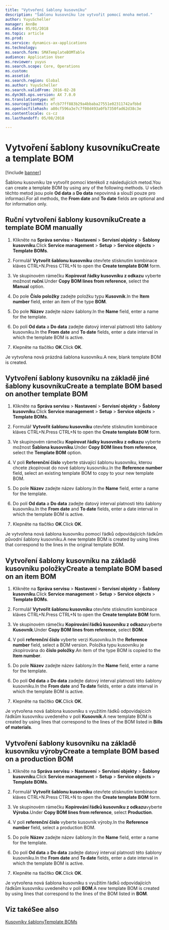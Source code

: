```yaml
---
title: "Vytvoření šablony kusovníku"
description: "Šablonu kusovníku lze vytvořit pomocí mnoha metod."
author: YuyuScheller
manager: AnnBe
ms.date: 05/01/2018
ms.topic: article
ms.prod: 
ms.service: dynamics-ax-applications
ms.technology: 
ms.search.form: SMATemplateBOMTable
audience: Application User
ms.reviewer: yuyus
ms.search.scope: Core, Operations
ms.custom: 
ms.assetid: 
ms.search.region: Global
ms.author: YuyuScheller
ms.search.validFrom: 2016-02-28
ms.dyn365.ops.version: AX 7.0.0
ms.translationtype: HT
ms.sourcegitcommit: efcb77ff883b29a4bbaba27551e02311742afbbd
ms.openlocfilehash: a80cf596a3e7c7f08d493a0fb7350fad62d38c3e
ms.contentlocale: cs-cz
ms.lasthandoff: 05/08/2018

---
```


# <a name="create-a-template-bom"></a><span data-ttu-id="1a68c-103">Vytvoření šablony kusovníku</span><span class="sxs-lookup"><span data-stu-id="1a68c-103">Create a template BOM</span></span>   

[!include [banner](../includes/banner.md)]


<span data-ttu-id="1a68c-104">Šablonu kusovníku lze vytvořit pomocí kterékoli z následujících metod.</span><span class="sxs-lookup"><span data-stu-id="1a68c-104">You can create a template BOM by using any of the following methods.</span></span> <span data-ttu-id="1a68c-105">U všech těchto metod jsou pole **Od data** a **Do data** nepovinná a slouží pouze pro informaci.</span><span class="sxs-lookup"><span data-stu-id="1a68c-105">For all methods, the **From date** and **To date** fields are optional and for information only.</span></span>

## <a name="create-a-template-bom-manually"></a><span data-ttu-id="1a68c-106">Ruční vytvoření šablony kusovníku</span><span class="sxs-lookup"><span data-stu-id="1a68c-106">Create a template BOM manually</span></span>

1.  <span data-ttu-id="1a68c-107">Klikněte na **Správa servisu** \> **Nastavení** \> **Servisní objekty** \> **Šablony kusovníku**.</span><span class="sxs-lookup"><span data-stu-id="1a68c-107">Click **Service management** \> **Setup** \> **Service objects** \> **Template BOMs**.</span></span>

2.  <span data-ttu-id="1a68c-108">Formulář **Vytvořit šablonu kusovníku** otevřete stisknutím kombinace kláves CTRL+N.</span><span class="sxs-lookup"><span data-stu-id="1a68c-108">Press CTRL+N to open the **Create template BOM** form.</span></span>

3.  <span data-ttu-id="1a68c-109">Ve skupinovém rámečku **Kopírovat řádky kusovníku z odkazu** vyberte možnost **ruční**.</span><span class="sxs-lookup"><span data-stu-id="1a68c-109">Under **Copy BOM lines from reference**, select the **Manual** option.</span></span>

4.  <span data-ttu-id="1a68c-110">Do pole **Číslo položky** zadejte položku typu **Kusovník**.</span><span class="sxs-lookup"><span data-stu-id="1a68c-110">In the **Item number** field, enter an item of the type **BOM**.</span></span>

5.  <span data-ttu-id="1a68c-111">Do pole **Název** zadejte název šablony.</span><span class="sxs-lookup"><span data-stu-id="1a68c-111">In the **Name** field, enter a name for the template.</span></span>

6.  <span data-ttu-id="1a68c-112">Do polí **Od data** a **Do data** zadejte datový interval platnosti této šablony kusovníku.</span><span class="sxs-lookup"><span data-stu-id="1a68c-112">In the **From date** and **To date** fields, enter a date interval in which the template BOM is active.</span></span>

7.  <span data-ttu-id="1a68c-113">Klepněte na tlačítko **OK**.</span><span class="sxs-lookup"><span data-stu-id="1a68c-113">Click **OK**.</span></span>

<span data-ttu-id="1a68c-114">Je vytvořena nová prázdná šablona kusovníku.</span><span class="sxs-lookup"><span data-stu-id="1a68c-114">A new, blank template BOM is created.</span></span>

## <a name="create-a-template-bom-based-on-another-template-bom"></a><span data-ttu-id="1a68c-115">Vytvoření šablony kusovníku na základě jiné šablony kusovníku</span><span class="sxs-lookup"><span data-stu-id="1a68c-115">Create a template BOM based on another template BOM</span></span>

1.  <span data-ttu-id="1a68c-116">Klikněte na **Správa servisu** \> **Nastavení** \> **Servisní objekty** \> **Šablony kusovníku**.</span><span class="sxs-lookup"><span data-stu-id="1a68c-116">Click **Service management** \> **Setup** \> **Service objects** \> **Template BOMs**.</span></span>

2.  <span data-ttu-id="1a68c-117">Formulář **Vytvořit šablonu kusovníku** otevřete stisknutím kombinace kláves CTRL+N.</span><span class="sxs-lookup"><span data-stu-id="1a68c-117">Press CTRL+N to open the **Create template BOM** form.</span></span>

3.  <span data-ttu-id="1a68c-118">Ve skupinovém rámečku **Kopírovat řádky kusovníku z odkazu** vyberte možnost **Šablona kusovníku**.</span><span class="sxs-lookup"><span data-stu-id="1a68c-118">Under **Copy BOM lines from reference**, select the **Template BOM** option.</span></span>

4.  <span data-ttu-id="1a68c-119">V poli **Referenční číslo** vyberte stávající šablonu kusovníku, kterou chcete zkopírovat do nové šablony kusovníku.</span><span class="sxs-lookup"><span data-stu-id="1a68c-119">In the **Reference number** field, select an existing template BOM to copy to your new template BOM.</span></span>

5.  <span data-ttu-id="1a68c-120">Do pole **Název** zadejte název šablony.</span><span class="sxs-lookup"><span data-stu-id="1a68c-120">In the **Name** field, enter a name for the template.</span></span>

6.  <span data-ttu-id="1a68c-121">Do polí **Od data** a **Do data** zadejte datový interval platnosti této šablony kusovníku.</span><span class="sxs-lookup"><span data-stu-id="1a68c-121">In the **From date** and **To date** fields, enter a date interval in which the template BOM is active.</span></span>

7.  <span data-ttu-id="1a68c-122">Klepněte na tlačítko **OK**.</span><span class="sxs-lookup"><span data-stu-id="1a68c-122">Click **OK**.</span></span>

<span data-ttu-id="1a68c-123">Je vytvořena nová šablona kusovníku pomocí řádků odpovídajících řádkům původní šablony kusovníku.</span><span class="sxs-lookup"><span data-stu-id="1a68c-123">A new template BOM is created by using lines that correspond to the lines in the original template BOM.</span></span>

## <a name="create-a-template-bom-based-on-an-item-bom"></a><span data-ttu-id="1a68c-124">Vytvoření šablony kusovníku na základě kusovníku položky</span><span class="sxs-lookup"><span data-stu-id="1a68c-124">Create a template BOM based on an item BOM</span></span>

1.  <span data-ttu-id="1a68c-125">Klikněte na **Správa servisu** \> **Nastavení** \> **Servisní objekty** \> **Šablony kusovníku**.</span><span class="sxs-lookup"><span data-stu-id="1a68c-125">Click **Service management** \> **Setup** \> **Service objects** \> **Template BOMs**.</span></span>

2.  <span data-ttu-id="1a68c-126">Formulář **Vytvořit šablonu kusovníku** otevřete stisknutím kombinace kláves CTRL+N.</span><span class="sxs-lookup"><span data-stu-id="1a68c-126">Press CTRL+N to open the **Create template BOM** form.</span></span>

3.  <span data-ttu-id="1a68c-127">Ve skupinovém rámečku **Kopírování řádků kusovníku z odkazu**vyberte **Kusovník**.</span><span class="sxs-lookup"><span data-stu-id="1a68c-127">Under **Copy BOM lines from reference**, select **BOM**.</span></span>

4.  <span data-ttu-id="1a68c-128">V poli **referenční číslo** vyberte verzi Kusovníku.</span><span class="sxs-lookup"><span data-stu-id="1a68c-128">In the **Reference number** field, select a BOM version.</span></span> <span data-ttu-id="1a68c-129">Položka typu kusovníku je zkopírována do **číslo položky**.</span><span class="sxs-lookup"><span data-stu-id="1a68c-129">An item of the type BOM is copied to the **Item number**.</span></span>

5.  <span data-ttu-id="1a68c-130">Do pole **Název** zadejte název šablony.</span><span class="sxs-lookup"><span data-stu-id="1a68c-130">In the **Name** field, enter a name for the template.</span></span>

6.  <span data-ttu-id="1a68c-131">Do polí **Od data** a **Do data** zadejte datový interval platnosti této šablony kusovníku.</span><span class="sxs-lookup"><span data-stu-id="1a68c-131">In the **From date** and **To date** fields, enter a date interval in which the template BOM is active.</span></span>

7.  <span data-ttu-id="1a68c-132">Klepněte na tlačítko **OK**.</span><span class="sxs-lookup"><span data-stu-id="1a68c-132">Click **OK**.</span></span>

<span data-ttu-id="1a68c-133">Je vytvořena nová šablona kusovníku s využitím řádků odpovídajících řádkům kusovníku uvedeného v poli **Kusovník**.</span><span class="sxs-lookup"><span data-stu-id="1a68c-133">A new template BOM is created by using lines that correspond to the lines of the BOM listed in **Bills of materials**.</span></span>

## <a name="create-a-template-bom-based-on-a-production-bom"></a><span data-ttu-id="1a68c-134">Vytvoření šablony kusovníku na základě kusovníku výroby</span><span class="sxs-lookup"><span data-stu-id="1a68c-134">Create a template BOM based on a production BOM</span></span>

1.  <span data-ttu-id="1a68c-135">Klikněte na **Správa servisu** \> **Nastavení** \> **Servisní objekty** \> **Šablony kusovníku**.</span><span class="sxs-lookup"><span data-stu-id="1a68c-135">Click **Service management** \> **Setup** \> **Service objects** \> **Template BOMs**.</span></span>

2.  <span data-ttu-id="1a68c-136">Formulář **Vytvořit šablonu kusovníku** otevřete stisknutím kombinace kláves CTRL+N.</span><span class="sxs-lookup"><span data-stu-id="1a68c-136">Press CTRL+N to open the **Create template BOM** form.</span></span>

3.  <span data-ttu-id="1a68c-137">Ve skupinovém rámečku **Kopírování řádků kusovníku z odkazu**vyberte **Výroba**.</span><span class="sxs-lookup"><span data-stu-id="1a68c-137">Under **Copy BOM lines from reference**, select **Production**.</span></span>

4.  <span data-ttu-id="1a68c-138">V poli **referenční číslo** vyberte kusovník výroby.</span><span class="sxs-lookup"><span data-stu-id="1a68c-138">In the **Reference number** field, select a production BOM.</span></span>

5.  <span data-ttu-id="1a68c-139">Do pole **Název** zadejte název šablony.</span><span class="sxs-lookup"><span data-stu-id="1a68c-139">In the **Name** field, enter a name for the template.</span></span>

6.  <span data-ttu-id="1a68c-140">Do polí **Od data** a **Do data** zadejte datový interval platnosti této šablony kusovníku.</span><span class="sxs-lookup"><span data-stu-id="1a68c-140">In the **From date** and **To date** fields, enter a date interval in which the template BOM is active.</span></span>

7.  <span data-ttu-id="1a68c-141">Klepněte na tlačítko **OK**.</span><span class="sxs-lookup"><span data-stu-id="1a68c-141">Click **OK**.</span></span>

<span data-ttu-id="1a68c-142">Je vytvořena nová šablona kusovníku s využitím řádků odpovídajících řádkům kusovníku uvedeného v poli **BOM**.</span><span class="sxs-lookup"><span data-stu-id="1a68c-142">A new template BOM is created by using lines that correspond to the lines of the BOM listed in **BOM**.</span></span>

## <a name="see-also"></a><span data-ttu-id="1a68c-143">Viz také</span><span class="sxs-lookup"><span data-stu-id="1a68c-143">See also</span></span>

[<span data-ttu-id="1a68c-144">Kusovníky šablony</span><span class="sxs-lookup"><span data-stu-id="1a68c-144">Template BOMs</span></span>](template-boms.md)

  



